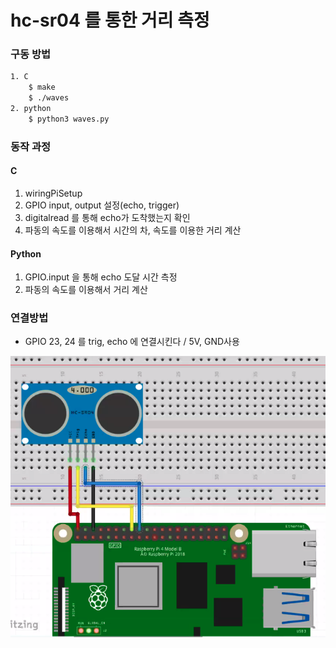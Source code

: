 # hc-sr04 를 통한 거리 측정

### 구동 방법
```sh
1. C 
    $ make
    $ ./waves
2. python
    $ python3 waves.py
```

### 동작 과정
#### C
1. wiringPiSetup
2. GPIO input, output 설정(echo, trigger)
3. digitalread 를 통해 echo가 도착했는지 확인
4. 파동의 속도를 이용해서 시간의 차, 속도를 이용한 거리 계산

#### Python
1. GPIO.input 을 통해 echo 도달 시간 측정
2. 파동의 속도를 이용해서 거리 계산

### 연결방법
- GPIO 23, 24 를 trig, echo 에 연결시킨다 / 5V, GND사용

![waves-pi](./pi_image.png)
 